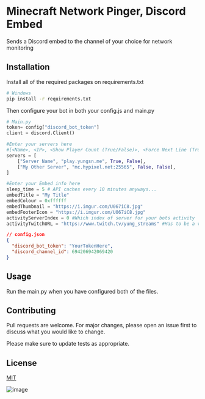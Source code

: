 # Minecraft Network Pinger, Discord Embed

Sends a Discord embed to the channel of your choice for network monitoring

## Installation

Install all of the required packages on requirements.txt

```bash
# Windows
pip install -r requirements.txt
```

Then configure your bot in both your config.js and main.py
```python
# Main.py
token= config["discord_bot_token"]
client = discord.Client()

#Enter your servers here
#[<Name>, <IP>, <Show Player Count (True/False)>, <Force Next Line (True/False)]
servers = [
    ["Server Name", "play.yungsn.me", True, False],
    ["My Other Server", "mc.hypixel.net:25565", False, False],
]

#Enter your Embed info here
sleep_time = 5 # API caches every 10 minutes anyways...
embedTitle = "My Title"
embedColour = 0xffffff
embedThumbnail = "https://i.imgur.com/U067iC8.jpg"
embedFooterIcon = "https://i.imgur.com/U067iC8.jpg"
activityServerIndex = 0 #Which index of server for your bots activity
activityTwitchURL = "https://www.twitch.tv/yung_streams" #Has to be a valid URL otherwise Discord will silent ignore
```
```json
// config.json
{
  "discord_bot_token": "YourTokenHere",
  "discord_channel_id": 694206942069420
}
```


## Usage
Run the main.py when you have configured both of the files.


## Contributing
Pull requests are welcome. For major changes, please open an issue first to discuss what you would like to change.

Please make sure to update tests as appropriate.

## License
[MIT](https://choosealicense.com/licenses/mit/)

![image](https://user-images.githubusercontent.com/59136907/147694608-20414ce6-671c-41be-af07-35a78d756c45.png)
